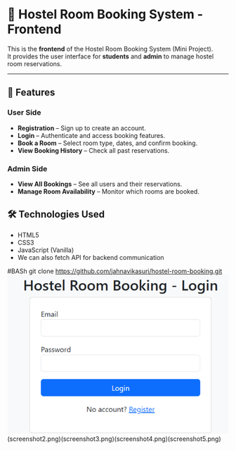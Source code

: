 # 🏨 Hostel Room Booking System - Frontend

This is the **frontend** of the Hostel Room Booking System (Mini Project).  
It provides the user interface for **students** and **admin** to manage hostel room reservations.

---

## 📌 Features

### User Side
- **Registration** – Sign up to create an account.
- **Login** – Authenticate and access booking features.
- **Book a Room** – Select room type, dates, and confirm booking.
- **View Booking History** – Check all past reservations.

### Admin Side
- **View All Bookings** – See all users and their reservations.
- **Manage Room Availability** – Monitor which rooms are booked.


## 🛠️ Technologies Used
- HTML5
- CSS3
- JavaScript (Vanilla)
- We can also fetch API for backend communication

#BASh
git clone https://github.com/jahnavikasuri/hostel-room-booking.git
![Hostel Room Booking Frontend Screenshot](screenshot1.png)(screenshot2.png)(screenshot3.png)(screenshot4.png)(screenshot5.png)
